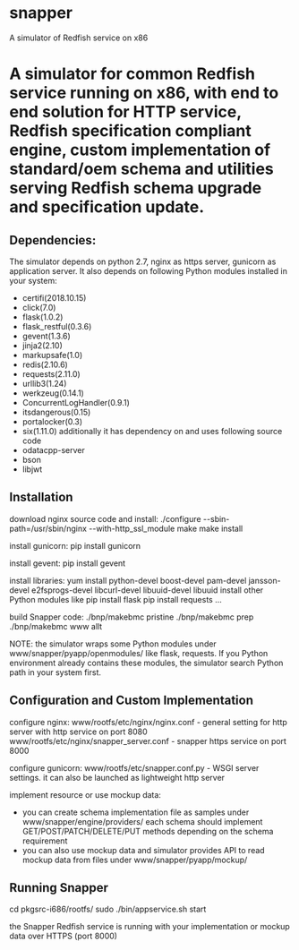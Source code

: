 # snapper
A simulator of Redfish service on x86

A simulator for common Redfish service running on x86, with end 
to end solution for HTTP service, Redfish specification compliant
engine, custom implementation of standard/oem schema and utilities
serving Redfish schema upgrade and specification update.
==============================================================

Dependencies:
--------------------------------
The simulator depends on python 2.7, nginx as https server, gunicorn as 
application server. It also depends on following Python modules installed
in your system:
- certifi(2018.10.15)
- click(7.0)
- flask(1.0.2)
- flask_restful(0.3.6)
- gevent(1.3.6)
- jinja2(2.10)
- markupsafe(1.0)
- redis(2.10.6)
- requests(2.11.0)
- urllib3(1.24)
- werkzeug(0.14.1)
- ConcurrentLogHandler(0.9.1)
- itsdangerous(0.15)
- portalocker(0.3)
- six(1.11.0)
additionally it has dependency on and uses following source code
- odatacpp-server
- bson
- libjwt



Installation
--------------------------------
download nginx source code and install:
./configure --sbin-path=/usr/sbin/nginx --with-http_ssl_module
make
make install

install gunicorn:
pip install gunicorn

install gevent:
pip install gevent

install libraries:
yum install python-devel boost-devel pam-devel jansson-devel e2fsprogs-devel  libcurl-devel libuuid-devel libuuid
install other Python modules like
pip install flask
pip install requests
...

build Snapper code:
./bnp/makebmc pristine
./bnp/makebmc prep
./bnp/makebmc www allt

NOTE: the simulator wraps some Python modules under www/snapper/pyapp/openmodules/ like flask, requests. If you Python
environment already contains these modules, the simulator search Python path in your system first. 



Configuration and Custom Implementation
--------------------------------
configure nginx:
www/rootfs/etc/nginx/nginx.conf - general setting for http server with http service on port 8080
www/rootfs/etc/nginx/snapper_server.conf - snapper https service on port 8000

configure gunicorn:
www/rootfs/etc/snapper.conf.py - WSGI server settings. it can also be launched as lightweight http server

implement resource or use mockup data:
- you can create schema implementation file as samples under www/snapper/engine/providers/
each schema should implement GET/POST/PATCH/DELETE/PUT methods depending on the schema requirement
- you can also use mockup data and simulator provides API to read mockup data from files under 
www/snapper/pyapp/mockup/



Running Snapper
--------------------------------
cd pkgsrc-i686/rootfs/
sudo ./bin/appservice.sh start

the Snapper Redfish service is running with your implementation or mockup data over HTTPS (port 8000)

